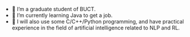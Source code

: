 

<!--
**2017040264/2017040264** is a ✨ _special_ ✨ repository because its `README.md` (this file) appears on your GitHub profile.

Here are some ideas to get you started:

- 🔭 I’m currently working on ...
- 🌱 I’m currently learning ...
- 👯 I’m looking to collaborate on ...
- 🤔 I’m looking for help with ...
- 💬 Ask me about ...
- 📫 How to reach me: ...
- 😄 Pronouns: ...
- ⚡ Fun fact: ...
-->
- 🔭 I’m a graduate student of BUCT.
- 🌱 I’m currently learning Java to get a job.
- 👯 I will also use some C/C++/Python programming, and have practical experience in the field of artificial intelligence related to NLP and RL.

